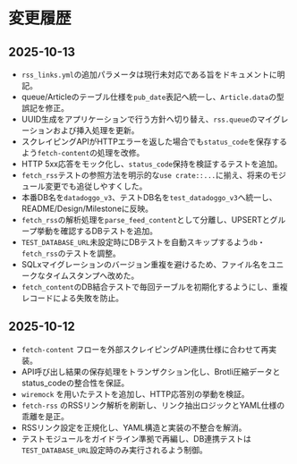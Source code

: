 # 変更履歴

## 2025-10-13
- `rss_links.yml`の追加パラメータは現行未対応である旨をドキュメントに明記。
- queue/Articleのテーブル仕様を`pub_date`表記へ統一し、`Article.data`の型誤記を修正。
- UUID生成をアプリケーションで行う方針へ切り替え、`rss.queue`のマイグレーションおよび挿入処理を更新。
- スクレイピングAPIがHTTPエラーを返した場合でも`status_code`を保存するよう`fetch-content`の処理を改修。
- HTTP 5xx応答をモック化し、`status_code`保持を検証するテストを追加。
- `fetch_rss`テストの参照方法を明示的な`use crate::...`に揃え、将来のモジュール変更でも追従しやすくした。
- 本番DB名を`datadoggo_v3`、テストDB名を`test_datadoggo_v3`へ統一し、README/Design/Milestoneに反映。
- `fetch_rss`の解析処理を`parse_feed_content`として分離し、UPSERTとグループ挙動を確認するDBテストを追加。
- `TEST_DATABASE_URL`未設定時にDBテストを自動スキップするよう`db`・`fetch_rss`のテストを調整。
- SQLxマイグレーションのバージョン重複を避けるため、ファイル名をユニークなタイムスタンプへ改めた。
- `fetch_content`のDB結合テストで毎回テーブルを初期化するようにし、重複レコードによる失敗を防止。

## 2025-10-12
- `fetch-content` フローを外部スクレイピングAPI連携仕様に合わせて再実装。
- API呼び出し結果の保存処理をトランザクション化し、Brotli圧縮データとstatus_codeの整合性を保証。
- `wiremock` を用いたテストを追加し、HTTP応答別の挙動を検証。
- `fetch-rss` のRSSリンク解析を刷新し、リンク抽出ロジックとYAML仕様の乖離を是正。
- RSSリンク設定を正規化し、YAML構造と実装の不整合を解消。
- テストモジュールをガイドライン準拠で再編し、DB連携テストは`TEST_DATABASE_URL`設定時のみ実行されるよう制御。
